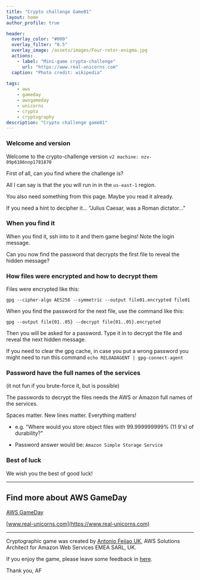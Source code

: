 ```yaml
---
title: "Crypto challenge Game01"
layout: home
author_profile: true

header:
  overlay_color: "#000"
  overlay_filter: "0.5"
  overlay_image: /assets/images/Four-rotor-enigma.jpg
  actions:
    - label: "Mini-game crypto-challenge"
      url: "https://www.real-unicorns.com"
  caption: "Photo credit: wikipedia"
  
tags:
    - aws
    - gameday
    - awsgameday
    - unicorns
    - crypto
    - cryptography
description: "Crypto challenge game01"
---
```


### Welcome and version

Welcome to the crypto-challenge version `v2 machine: nzv-09p6186nnp1781870`

First of all, can you find where the challenge is?

All I can say is that the you will run in in the `us-east-1` region.

You also need something from this page. Maybe you read it already.

If you need a hint to decipher it... "Julius Caesar, was a Roman dictator..."

### When you find it

When you find it, ssh into to it and them game begins! Note the login message.

Can you now find the password that decrypts the first file to reveal the hidden message?

### How files were encrypted and how to decrypt them

Files were encrypted like this:

`gpg --cipher-algo AES256 --symmetric --output file01.encrypted file01`

When you find the password for the next file, use the command like this:

`gpg --output file{01..05} --decrypt file{01..05}.encrypted`

Then you will be asked for a password.
Type it in to decrypt the file and reveal the next hidden message.

If you need to clear the gpg cache, in case you put a wrong password you might need to run this command `echo RELOADAGENT | gpg-connect-agent`

### Password have the full names of the services

(it not fun if you brute-force it, but is possible)

The passwords to decrypt the files needs the AWS or Amazon full names of the services.

Spaces matter. New lines matter. Everything matters!

- e.g. "Where would you store object files with 99.999999999% (11 9's) of durability?"

- Password answer would be: `Amazon Simple Storage Service`

### Best of luck

We wish you the best of good luck!

---

## Find more about AWS GameDay

[AWS GameDay](https://aws.amazon.com/gameday/)

[www.real-unicorns.com](https://www.real-unicorns.com)

---

Cryptographic game was created by [Antonio Feijao UK](https://www.linkedin.com/in/antoniofeijaouk/), AWS Solutions Architect for Amazon Web Services EMEA SARL, UK.

If you enjoy the game, please leave some feedback in [here](https://feedback.aws.amazon.com/?ea=feijao&fn=Antonio&ln=Feijao).

Thank you,
AF

